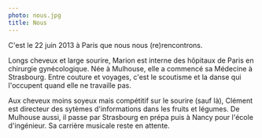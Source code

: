 ```yaml
---
photo: nous.jpg
title: Nous
---
```

C'est le 22 juin 2013 à Paris que nous nous (re)rencontrons.

Longs cheveux et large sourire, Marion est interne des hôpitaux de Paris en chirurgie gynécologique. Née à Mulhouse, elle a commencé sa Médecine à Strasbourg. Entre couture et voyages, c'est le scoutisme et la danse qui l'occupent quand elle ne travaille pas.


Aux cheveux moins soyeux mais compétitif sur le sourire (sauf là), Clément est directeur des sytèmes d'informations dans les fruits et légumes. De Mulhouse aussi, il passe par Strasbourg en prépa puis à Nancy pour l'école d'ingénieur. Sa carrière musicale reste en attente.


